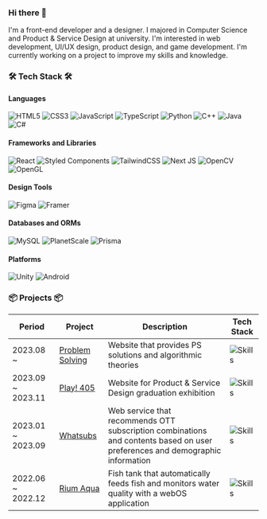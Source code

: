 ### Hi there 👋

I'm a front-end developer and a designer. I majored in Computer Science and Product & Service Design at university. I'm interested in web development, UI/UX design, product design, and game development. I'm currently working on a project to improve my skills and knowledge.

### 🛠 Tech Stack 🛠

#### Languages

![HTML5](https://img.shields.io/badge/html5-%23E34F26.svg?style=for-the-badge&logo=html5&logoColor=white)
![CSS3](https://img.shields.io/badge/css3-%231572B6.svg?style=for-the-badge&logo=css3&logoColor=white)
![JavaScript](https://img.shields.io/badge/javascript-%23323330.svg?style=for-the-badge&logo=javascript&logoColor=%23F7DF1E)
![TypeScript](https://img.shields.io/badge/typescript-%23007ACC.svg?style=for-the-badge&logo=typescript&logoColor=white)
![Python](https://img.shields.io/badge/Python-FFD43B?style=for-the-badge&logo=python&logoColor=blue)
![C++](https://img.shields.io/badge/c++-%2300599C.svg?style=for-the-badge&logo=c%2B%2B&logoColor=white)
![Java](https://img.shields.io/badge/java-%23ED8B00.svg?style=for-the-badge&logo=openjdk&logoColor=white)
![C#](https://img.shields.io/badge/c%23-%23239120.svg?style=for-the-badge&logo=csharp&logoColor=white)

#### Frameworks and Libraries

![React](https://img.shields.io/badge/react-%2320232a.svg?style=for-the-badge&logo=react&logoColor=%2361DAFB)
![Styled Components](https://img.shields.io/badge/styled--components-DB7093?style=for-the-badge&logo=styled-components&logoColor=white)
![TailwindCSS](https://img.shields.io/badge/tailwindcss-%2338B2AC.svg?style=for-the-badge&logo=tailwind-css&logoColor=white)
![Next JS](https://img.shields.io/badge/Next-black?style=for-the-badge&logo=next.js&logoColor=white)
![OpenCV](https://img.shields.io/badge/opencv-%23white.svg?style=for-the-badge&logo=opencv&logoColor=white)
![OpenGL](https://img.shields.io/badge/OpenGL-%23FFFFFF.svg?style=for-the-badge&logo=opengl)

#### Design Tools

![Figma](https://img.shields.io/badge/figma-%23F24E1E.svg?style=for-the-badge&logo=figma&logoColor=white)
![Framer](https://img.shields.io/badge/Framer-black?style=for-the-badge&logo=framer&logoColor=blue)

#### Databases and ORMs

![MySQL](https://img.shields.io/badge/MySQL-005C84?style=for-the-badge&logo=mysql&logoColor=white)
![PlanetScale](https://img.shields.io/badge/planetscale-%23000000.svg?style=for-the-badge&logo=planetscale&logoColor=white)
![Prisma](https://img.shields.io/badge/Prisma-3982CE?style=for-the-badge&logo=Prisma&logoColor=white)

#### Platforms

![Unity](https://img.shields.io/badge/unity-%23000000.svg?style=for-the-badge&logo=unity&logoColor=white)
![Android](https://img.shields.io/badge/Android-3DDC84?style=for-the-badge&logo=android&logoColor=white)

### 📦 Projects 📦

| Period            | Project                                                               | Description                                                                                                                  | Tech Stack                                                          |
| ----------------- | --------------------------------------------------------------------- | ---------------------------------------------------------------------------------------------------------------------------- | ------------------------------------------------------------------- |
| 2023.08 ~         | [Problem Solving](https://github.com/dabyeol/problem-solving)         | Website that provides PS solutions and algorithmic theories                                                                  | ![Skills](https://skillicons.dev/icons?i=ts,nextjs,emotion)         |
| 2023.09 ~ 2023.11 | [Play! 405](https://github.com/play405/play405.github.io)             | Website for Product & Service Design graduation exhibition                                                                   | ![Skills](https://skillicons.dev/icons?i=ts,nextjs,emotion)         |
| 2023.01 ~ 2023.09 | [Whatsubs](https://github.com/OingTT/whatsubs)                        | Web service that recommends OTT subscription combinations and contents based on user preferences and demographic information | ![Skills](https://skillicons.dev/icons?i=nextjs,prisma,planetscale) |
| 2022.06 ~ 2022.12 | [Rium Aqua](https://github.com/hangangdong/2022ESWContest_webOS_3021) | Fish tank that automatically feeds fish and monitors water quality with a webOS application                                  | ![Skills](https://skillicons.dev/icons?i=react,arduino,opencv)      |
